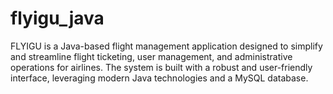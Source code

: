 # flyigu_java
FLYIGU is a Java-based flight management application designed to simplify and streamline flight ticketing, user management, and administrative operations for airlines. The system is built with a robust and user-friendly interface, leveraging modern Java technologies and a MySQL database.
